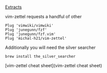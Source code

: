 [Extracts](Extracts)

vim-zettel requests a handful of other

```
Plug 'vimwiki/vimwiki'
Plug 'junegunn/fzf'
Plug 'junegunn/fzf.vim'
Plug 'michal-h21/vim-zettel'
```

Additionally you will need the silver searcher

```
brew install the_silver_searcher
```

[vim-zettel cheat sheet](vim-zettel cheat sheet)
